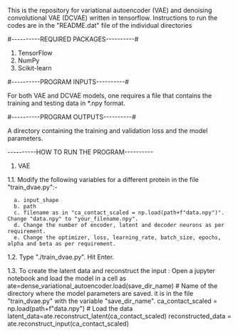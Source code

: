 This is the repository for variational autoencoder (VAE) and denoising convolutional VAE (DCVAE) written in tensorflow. Instructions to run the codes are in the "README.dat" file of the individual directories

#----------REQUIRED PACKAGES----------#

1. TensorFlow
2. NumPy 
3. Scikit-learn

#----------PROGRAM INPUTS----------#

For both VAE and DCVAE models, one requires a file that contains the training and testing data in *.npy format. 

#----------PROGRAM OUTPUTS----------#

A directory containing the training and validation loss and the model parameters.

----------HOW TO RUN THE PROGRAM----------
1. VAE

  1.1. Modify the following variables for a different protein in the file "train_dvae.py":-
  
	  a. input_shape
	  b. path
	  c. filename as in "ca_contact_scaled = np.load(path+f"data.npy")". Change "data.npy" to "your_filename.npy".
	  d. Change the number of encoder, latent and decoder neurons as per requirement.
	  e. Change the optimizer, loss, learning_rate, batch_size, epochs, alpha and beta as per requirement.
  
  1.2. Type "./train_dvae.py". Hit Enter.
  
  1.3. To create the latent data and reconstruct the input :
	      Open a jupyter notebook and load the model in a cell as 
		    ate=dense_variational_autoencoder.load(save_dir_name) # Name of the directory where the model parameters are         saved. it is in the file "train_dvae.py" with the variable "save_dir_name".
  		  ca_contact_scaled = np.load(path+f"data.npy") # Load the data
	  	  latent_data=ate.reconstruct_latent(ca_contact_scaled)
		    reconstructed_data = ate.reconstruct_input(ca_contact_scaled)

